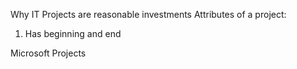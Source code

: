 Why IT Projects are reasonable investments
Attributes of a project:
1. Has beginning and end

Microsoft Projects
